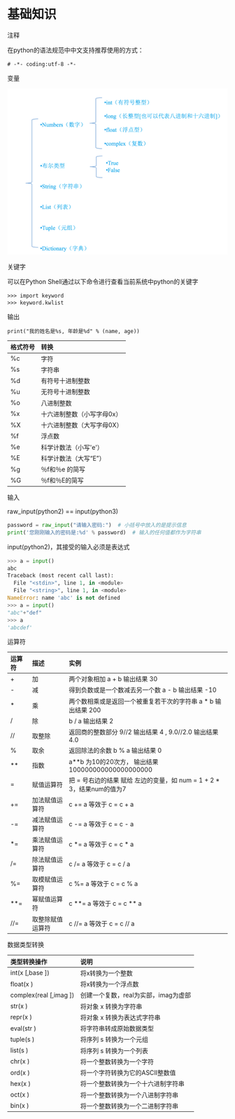 # 基础知识

注释

在python的语法规范中中文支持推荐使用的方式：

```text
# -*- coding:utf-8 -*-
```

变量

![&#x53D8;&#x91CF;&#x53CA;&#x5176;&#x7C7B;&#x578B;](../../.gitbook/assets/image%20%2893%29.png)

关键字

可以在Python Shell通过以下命令进行查看当前系统中python的关键字

```text
>>> import keyword
>>> keyword.kwlist
```

输出

```text
print("我的姓名是%s, 年龄是%d" % (name, age))
```

| 格式符号 | 转换 |
| :--- | :--- |
| %c | 字符 |
| %s | 字符串 |
| %d | 有符号十进制整数 |
| %u | 无符号十进制整数 |
| %o | 八进制整数 |
| %x | 十六进制整数（小写字母0x） |
| %X | 十六进制整数（大写字母0X） |
| %f | 浮点数 |
| %e | 科学计数法（小写'e'） |
| %E | 科学计数法（大写“E”） |
| %g | ％f和％e 的简写 |
| %G | ％f和％E的简写 |

输入

raw\_input\(python2\) == input\(python3\)

```python
password = raw_input("请输入密码:")  # 小括号中放入的是提示信息
print('您刚刚输入的密码是:%d' % password)  # 输入的任何值都作为字符串
```

input\(python2\)，其接受的输入必须是表达式

```python
>>> a = input()
abc
Traceback (most recent call last):
  File "<stdin>", line 1, in <module>
  File "<string>", line 1, in <module>
NameError: name 'abc' is not defined
>>> a = input()
"abc"+"def"
>>> a
'abcdef'
```

运算符

| 运算符       | 描述 | 实例 |
| :--- | :--- | :--- |
| + | 加 | 两个对象相加 a + b 输出结果 30 |
| - | 减 | 得到负数或是一个数减去另一个数 a - b 输出结果 -10 |
| \* | 乘 | 两个数相乘或是返回一个被重复若干次的字符串 a \* b 输出结果 200 |
| / | 除 | b / a 输出结果 2 |
| // | 取整除 | 返回商的整数部分 9//2 输出结果 4 , 9.0//2.0 输出结果 4.0 |
| % | 取余 | 返回除法的余数 b % a 输出结果 0 |
| \*\* | 指数 | a\*\*b 为10的20次方， 输出结果 100000000000000000000 |
| = | 赋值运算符 | 把 = 号右边的结果 赋给 左边的变量，如 num = 1 + 2 \* 3，结果num的值为7 |
| += | 加法赋值运算符 | c += a 等效于 c = c + a |
| -= | 减法赋值运算符 | c -= a 等效于 c = c - a |
| \*= | 乘法赋值运算符 | c \*= a 等效于 c = c \* a |
| /= | 除法赋值运算符 | c /= a 等效于 c = c / a |
| %= | 取模赋值运算符 | c %= a 等效于 c = c % a |
| \*\*= | 幂赋值运算符 | c \*\*= a 等效于 c = c \*\* a |
| //= | 取整除赋值运算符          | c //= a 等效于 c = c // a |

数据类型转换

| 类型转换操作 | 说明 |
| :--- | :--- |
| int\(x \[,base \]\) | 将x转换为一个整数 |
| float\(x \) | 将x转换为一个浮点数 |
| complex\(real \[,imag \]\) | 创建一个复数，real为实部，imag为虚部 |
| str\(x \) | 将对象 x 转换为字符串 |
| repr\(x \) | 将对象 x 转换为表达式字符串 |
| eval\(str \) | 将字符串转成原始数据类型 |
| tuple\(s \) | 将序列 s 转换为一个元组 |
| list\(s \) | 将序列 s 转换为一个列表 |
| chr\(x \) | 将一个整数转换为一个字符 |
| ord\(x \) | 将一个字符转换为它的ASCII整数值 |
| hex\(x \) | 将一个整数转换为一个十六进制字符串 |
| oct\(x \) | 将一个整数转换为一个八进制字符串 |
| bin\(x \) | 将一个整数转换为一个二进制字符串 |



